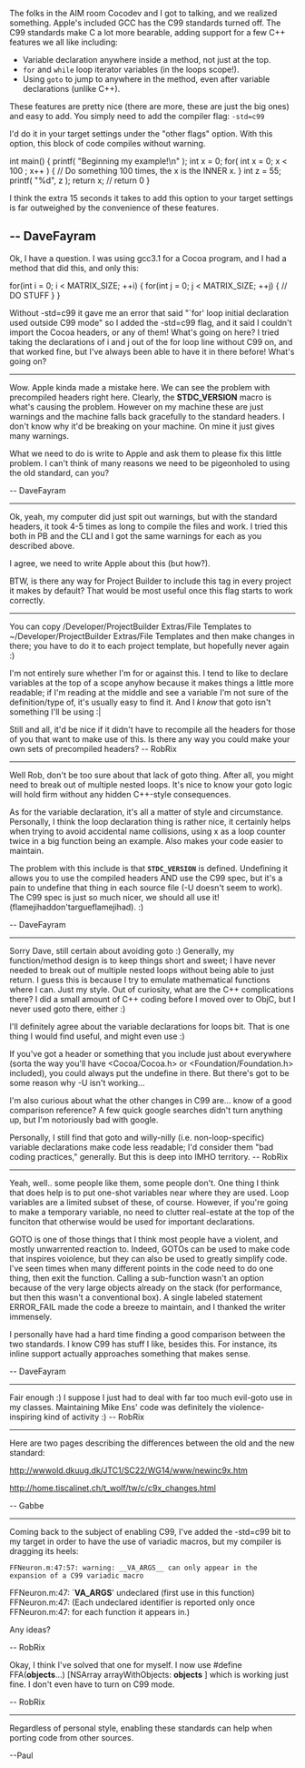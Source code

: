 The folks in the AIM room Cocodev and I got to talking, and we realized something. Apple's included GCC has the C99 standards turned off. The C99 standards make C a lot more bearable, adding support for a few C++ features we all like including:


* Variable declaration anywhere inside a method, not just at the top.
* <code>for</code> and <code>while</code> loop iterator variables (in the loops scope!).
* Using <code>goto</code> to jump to anywhere in the method, even after variable declarations (unlike C++).


These features are pretty nice (there are more, these are just the big ones) and easy to add. You simply need to add the compiler flag: 
<code>-std=c99</code>

I'd do it in your target settings under the "other flags" option. With this option, this block of code compiles without warning.

    
int main() {
	printf( "Beginning my example!\n" );
	int x = 0;
	for( int x = 0; x < 100 ; x++ ) 
	{
		// Do something 100 times, the x is the INNER x.
	}
	int z = 55;
	printf( "%d", z );
	return x; // return 0
}


I think the extra 15 seconds it takes to add this option to your target settings is far outweighed by the convenience of these features.

-- DaveFayram
----
Ok, I have a question. I was using gcc3.1 for a Cocoa program, and I had a method that did this, and only this:
    
for(int i = 0; i < MATRIX_SIZE; ++i)
{
   for(int j = 0; j < MATRIX_SIZE; ++j)
   {
       // DO STUFF
   }
}

Without -std=c99 it gave me an error that said "`for' loop initial declaration used outside C99 mode" so I added the -std=c99 flag, and it said I couldn't import the Cocoa headers, or any of them! What's going on here? I tried taking the declarations of i and j out of the for loop line without C99 on, and that worked fine, but I've always been able to have it in there before! What's going on?

----

Wow. Apple kinda made a mistake here. We can see the problem with precompiled headers right here. Clearly, the __STDC_VERSION__ macro is what's causing the problem. However on my machine these are just warnings and the machine falls back gracefully to the standard headers. I don't know why it'd be breaking on your machine. On mine it just gives many warnings.

What we need to do is write to Apple and ask them to please fix this little problem. I can't think of many reasons we need to be pigeonholed to using the old standard, can you?

-- DaveFayram

----
Ok, yeah, my computer did just spit out warnings, but with the standard headers, it took 4-5 times as long to compile the files and work. I tried this both in PB and the CLI and I got the same warnings for each as you described above.

I agree, we need to write Apple about this (but how?).

BTW, is there any way for Project Builder to include this tag in every project it makes by default? That would be most useful once this flag starts to work correctly.

----

You can copy /Developer/ProjectBuilder Extras/File Templates to ~/Developer/ProjectBuilder Extras/File Templates and then make changes in there; you have to do it to each project template, but hopefully never again :)

I'm not entirely sure whether I'm for or against this. I tend to like to declare variables at the top of a scope anyhow because it makes things a little more readable; if I'm reading at the middle and see a variable I'm not sure of the definition/type of, it's usually easy to find it. And I *know* that goto isn't something I'll be using :|

Still and all, it'd be nice if it didn't have to recompile all the headers for those of you that want to make use of this. Is there any way you could make your own sets of precompiled headers? -- RobRix

----

Well Rob, don't be too sure about that lack of goto thing. After all, you might need to break out of multiple nested loops. It's nice to know your goto logic will hold firm without any hidden C++-style consequences. 

As for the variable declaration, it's all a matter of style and circumstance. Personally, I think the loop declaration thing is rather nice, it certainly helps when trying to avoid accidental name collisions, using x as a loop counter twice in a big function being an example.  Also makes your code easier to maintain. 

The problem with this include is that <code>__STDC_VERSION__</code> is defined. Undefining it allows you to use the compiled headers AND use the C99 spec, but it's a pain to undefine that thing in each source file (-U doesn't seem to work).  The C99 spec is just so much nicer, we should all use it! (flamejihaddon'targueflamejihad). :)

-- DaveFayram

----

Sorry Dave, still certain about avoiding goto :) Generally, my function/method design is to keep things short and sweet; I have never needed to break out of multiple nested loops without being able to just return. I guess this is because I try to emulate mathematical functions where I can. Just my style. Out of curiosity, what are the C++ complications there? I did a small amount of C++ coding before I moved over to ObjC, but I never used goto there, either :)

I'll definitely agree about the variable declarations for loops bit. That is one thing I would find useful, and might even use :)

If you've got a header or something that you include just about everywhere (sorta the way you'll have <Cocoa/Cocoa.h> or <Foundation/Foundation.h> included), you could always put the undefine in there. But there's got to be some reason why -U isn't working...

I'm also curious about what the other changes in C99 are... know of a good comparison reference? A few quick google searches didn't turn anything up, but I'm notoriously bad with google.

Personally, I still find that goto and willy-nilly (i.e. non-loop-specific) variable declarations make code less readable; I'd consider them "bad coding practices," generally. But this is deep into IMHO territory. -- RobRix

----

Yeah, well.. some people like them, some people don't. One thing I think that does help is to put one-shot variables near where they are used. Loop variables are a limited subset of these, of course. However, if you're going to make a temporary variable, no need to clutter real-estate at the top of the funciton that otherwise would be used for important declarations.

GOTO is one of those things that I think most people have a violent, and mostly unwarrented reaction to. Indeed, GOTOs can be used to make code that inspires voiolence, but they can also be used to greatly simplify code. I've seen times when many different points in the code need to do one thing, then exit the function. Calling a sub-function wasn't an option because of the very large objects already on the stack (for performance, but then this wasn't a conventional box). A single labeled statement ERROR_FAIL made the code a breeze to maintain, and I thanked the writer immensely.

I personally have had a hard time finding a good comparison between the two standards. I know C99 has stuff I like, besides this. For instance, its inline support actually approaches something that makes sense.

-- DaveFayram

----

Fair enough :) I suppose I just had to deal with far too much evil-goto use in my classes. Maintaining Mike Ens' code was definitely the violence-inspiring kind of activity :) -- RobRix

----

Here are two pages describing the differences between the old and the new standard:

http://wwwold.dkuug.dk/JTC1/SC22/WG14/www/newinc9x.htm

http://home.tiscalinet.ch/t_wolf/tw/c/c9x_changes.html

-- Gabbe

----

Coming back to the subject of enabling C99, I've added the     -std=c99 bit to my target in order to have the use of variadic macros, but my compiler is dragging its heels:

    FFNeuron.m:47:57: warning: __VA_ARGS__ can only appear in the expansion of a C99 variadic macro
FFNeuron.m:47: `__VA_ARGS__' undeclared (first use in this function)
FFNeuron.m:47: (Each undeclared identifier is reported only once
FFNeuron.m:47: for each function it appears in.)

Any ideas?

-- RobRix

Okay, I think I've solved that one for myself. I now use     #define FFA(__objects__...)  [NSArray arrayWithObjects: __objects__ ] which is working just fine. I don't even have to turn on C99 mode.

-- RobRix

----
Regardless of personal style, enabling these standards can help when porting code from other sources.

--Paul
